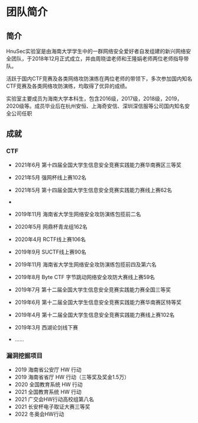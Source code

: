 # 团队简介

## 简介

HnuSec实验室是由海南大学学生中的一群网络安全爱好者自发组建的新兴网络安全团队，于2018年12月正式成立，并由周晓谊老师和王隆娟老师两位老师指导带队。

活跃于国内CTF竞赛及各类网络攻防演练在两位老师的带领下，多次参加国内知名CTF竞赛及各类网络攻防演练，均取得了优异的成绩。

 实验室主要成员为海南大学本科生，包含2016级，2017级，2018级，2019，2020级等。成员毕业后在杭州安恒、上海奇安信、深圳深信服等公司国内知名安全公司任职

## 成就

### CTF


- 2021年6月 第十四届全国大学生信息安全竞赛实践能力赛华南赛区三等奖

- 2021年5月 强网杯线上赛102名

- 2021年5月 第十四届全国大学生信息安全竞赛实践能力赛线上赛62名
- 
- 2019年11月 海南省大学生网络安全攻防演练包揽前二名

- 2020年5月 网鼎杯青龙组162名

- 2020年4月 RCTF线上赛106名

- 2019年9月 SUCTF线上赛90名

- 2019年11月 海南省大学生网络安全攻防演练包揽前四及第六名

- 2019年8月 Byte CTF 字节跳动网络安全攻防大赛线上赛59名

- 2019年7月 第十二届全国大学生信息安全竞赛实践能力赛全国三等奖

- 2019年6月 第十二届全国大学生信息安全竞赛实践能力赛华南赛区特等奖

- 2019年4月 第十二届全国大学生信息安全竞赛实践能力赛线上赛102名

- 2019年3月 西湖论剑线下赛

- ......

### 漏洞挖掘项目
- 2019 海南省公安厅 HW 行动
- 2019 海南省省厅 HW 行动（三等奖及奖金1.5万）
- 2020 全国教育系统 HW 行动
- 2021 全国教育系统 HW 行动
- 2021 广交会HW行动高校组第八名
- 2021 长安杯电子取证大赛三等奖
- 2022 冬奥会HW行动
